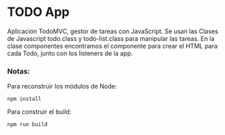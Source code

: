 # TODO App

Aplicación TodoMVC, gestor de tareas con JavaScript.
Se usan las Clases de Javascript todo.class y todo-list.class para manipular las tareas.
En la clase componentes encontramos el componente para crear el HTML para cada Todo, junto con los listeners de la app.

### Notas:
Para reconstruir los módulos de Node:
```
npm install
```
Para construir el build:
```
npm run build
```
